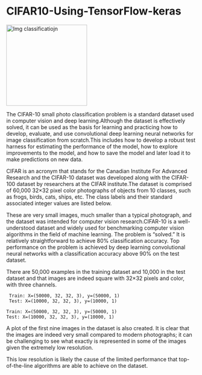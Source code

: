 # CIFAR10-Using-TensorFlow-keras

<img width="214" alt="Img classificatiojn" src="https://user-images.githubusercontent.com/40309757/105427194-a0478180-5c72-11eb-89f6-3d827a618370.PNG">

The CIFAR-10 small photo classification problem is a standard dataset used in computer vision and deep learning.Although the dataset is effectively solved, it can be used as the basis for learning and practicing how to develop, evaluate, and use convolutional deep learning neural networks for image classification from scratch.This includes how to develop a robust test harness for estimating the performance of the model, how to explore improvements to the model, and how to save the model and later load it to make predictions on new data.

CIFAR is an acronym that stands for the Canadian Institute For Advanced Research and the CIFAR-10 dataset was developed along with the CIFAR-100 dataset by researchers at the CIFAR institute.The dataset is comprised of 60,000 32×32 pixel color photographs of objects from 10 classes, such as frogs, birds, cats, ships, etc. The class labels and their standard associated integer values are listed below.

These are very small images, much smaller than a typical photograph, and the dataset was intended for computer vision research.CIFAR-10 is a well-understood dataset and widely used for benchmarking computer vision algorithms in the field of machine learning. The problem is “solved.” It is relatively straightforward to achieve 80% classification accuracy. Top performance on the problem is achieved by deep learning convolutional neural networks with a classification accuracy above 90% on the test dataset.

There are 50,000 examples in the training dataset and 10,000 in the test dataset and that images are indeed square with 32×32 pixels and color, with three channels.

     Train: X=(50000, 32, 32, 3), y=(50000, 1)
     Test: X=(10000, 32, 32, 3), y=(10000, 1)

    Train: X=(50000, 32, 32, 3), y=(50000, 1)
    Test: X=(10000, 32, 32, 3), y=(10000, 1)
    
A plot of the first nine images in the dataset is also created. It is clear that the images are indeed very small compared to modern photographs; it can be challenging to see what exactly is represented in some of the images given the extremely low resolution.

This low resolution is likely the cause of the limited performance that top-of-the-line algorithms are able to achieve on the dataset.
